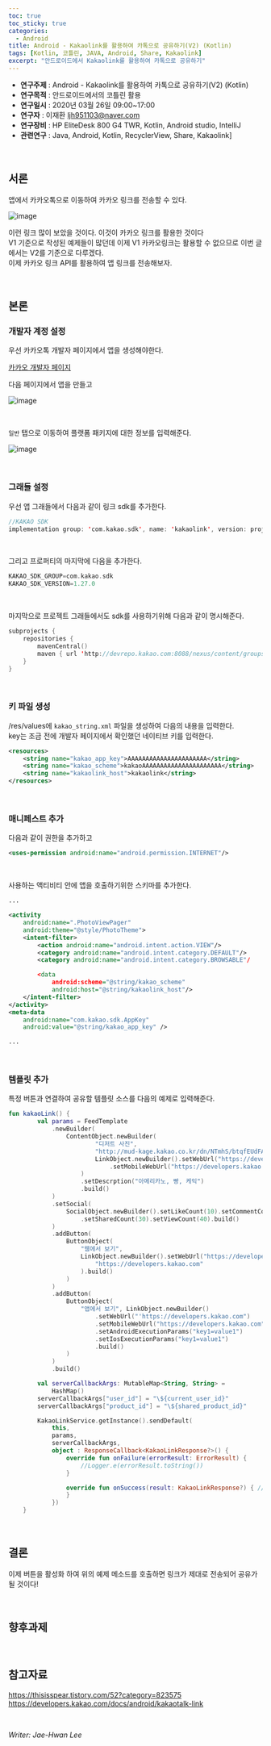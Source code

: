 ```yaml
---
toc: true
toc_sticky: true
categories:
  - Android
title: Android - Kakaolink를 활용하여 카톡으로 공유하기(V2) (Kotlin)
tags: [Kotlin, 코틀린, JAVA, Android, Share, Kakaolink]
excerpt: "안드로이드에서 Kakaolink를 활용하여 카톡으로 공유하기"
---
```


* **연구주제** : Android - Kakaolink를 활용하여 카톡으로 공유하기(V2) (Kotlin)
* **연구목적** : 안드로이드에서의 코틀린 활용
* **연구일시** : 2020년 03월 26일 09:00~17:00
* **연구자** : 이재환 <ljh951103@naver.com>
* **연구장비** : HP EliteDesk 800 G4 TWR, Kotlin, Android studio, IntelliJ
* **관련연구** : Java, Android, Kotlin, RecyclerView, Share, Kakaolink]

<br>

## 서론

앱에서 카카오톡으로 이동하여 카카오 링크를 전송할 수 있다. 

![image](https://user-images.githubusercontent.com/57826388/76158452-39ec6a00-6159-11ea-9d62-e6a623adcd06.png)

이런 링크 많이 보았을 것이다. 이것이 카카오 링크를 활용한 것이다  
V1 기준으로 작성된 예제들이 많던데 이제 V1 카카오링크는 활용할 수 없으므로 이번 글에서는 V2를 기준으로 다루겠다.  
이제 카카오 링크 API를 활용하여 앱 링크를 전송해보자.

<br>

## 본론

### **개발자 계정 설정**

우선 카카오톡 개발자 페이지에서 앱을 생성해야한다.

[카카오 개발자 페이지](https://developers.kakao.com/apps)

다음 페이지에서 앱을 만들고

![image](https://user-images.githubusercontent.com/57826388/76158514-d7479e00-6159-11ea-94e2-94e7840067c4.png)

<br>

`일반` 탭으로 이동하여 플랫폼 패키지에 대한 정보를 입력해준다.

![image](https://user-images.githubusercontent.com/57826388/76158535-1aa20c80-615a-11ea-9064-873b88419fb9.png)

<br>

### **그래들 설정**

우선 앱 그래들에서 다음과 같이 링크 sdk를 추가한다.

````kotlin
//KAKAO SDK
implementation group: 'com.kakao.sdk', name: 'kakaolink', version: project.KAKAO_SDK_VERSION
````

<br>

그리고 프로퍼티의 마지막에 다음을 추가한다.

````kotlin
KAKAO_SDK_GROUP=com.kakao.sdk
KAKAO_SDK_VERSION=1.27.0
````

<br>

마지막으로 프로젝트 그래들에서도 sdk를 사용하기위해 다음과 같이 명시해준다.

````kotlin
subprojects {
    repositories {
        mavenCentral()
        maven { url 'http://devrepo.kakao.com:8088/nexus/content/groups/public/' }
    }
}
````

<br>

### **키 파일 생성**

/res/values에 `kakao_string.xml` 파일을 생성하여 다음의 내용을 입력한다.  
key는 조금 전에 개발자 페이지에서 확인했던 네이티브 키를 입력한다.

````xml
<resources>
    <string name="kakao_app_key">AAAAAAAAAAAAAAAAAAAAAA</string>
    <string name="kakao_scheme">kakaoAAAAAAAAAAAAAAAAAAAAAA</string>
    <string name="kakaolink_host">kakaolink</string>
</resources>
````

<br>

### **매니페스트 추가**

다음과 같이 권한을 추가하고

````xml
<uses-permission android:name="android.permission.INTERNET"/>
````

<br>

사용하는 액티비티 안에 앱을 호출하기위한 스키마를 추가한다.
````xml
...

<activity
    android:name=".PhotoViewPager"
    android:theme="@style/PhotoTheme">
    <intent-filter>
        <action android:name="android.intent.action.VIEW"/>
        <category android:name="android.intent.category.DEFAULT"/>
        <category android:name="android.intent.category.BROWSABLE"/

        <data 
            android:scheme="@string/kakao_scheme"
            android:host="@string/kakaolink_host"/>
    </intent-filter>
</activity>
<meta-data
    android:name="com.kakao.sdk.AppKey"
    android:value="@string/kakao_app_key" />

...
````

<br>

### **템플릿 추가**

특정 버튼과 연결하여 공유할 템플릿 소스를 다음의 예제로 입력해준다.

````kotlin
fun kakaoLink() {
        val params = FeedTemplate
            .newBuilder(
                ContentObject.newBuilder(
                        "디저트 사진",
                        "http://mud-kage.kakao.co.kr/dn/NTmhS/btqfEUdFAUf/FjKzkZsnoeE4o19klTOVI1/openlink_640x640s.jpg",
                        LinkObject.newBuilder().setWebUrl("https://developers.kakao.com")
                            .setMobileWebUrl("https://developers.kakao.com").build()
                    )
                    .setDescrption("아메리카노, 빵, 케익")
                    .build()
            )
            .setSocial(
                SocialObject.newBuilder().setLikeCount(10).setCommentCount(20)
                    .setSharedCount(30).setViewCount(40).build()
            )
            .addButton(
                ButtonObject(
                    "웹에서 보기",
                    LinkObject.newBuilder().setWebUrl("https://developers.kakao.com").setMobileWebUrl(
                        "https://developers.kakao.com"
                    ).build()
                )
            )
            .addButton(
                ButtonObject(
                    "앱에서 보기", LinkObject.newBuilder()
                        .setWebUrl("'https://developers.kakao.com")
                        .setMobileWebUrl("https://developers.kakao.com")
                        .setAndroidExecutionParams("key1=value1")
                        .setIosExecutionParams("key1=value1")
                        .build()
                )
            )
            .build()

        val serverCallbackArgs: MutableMap<String, String> =
            HashMap()
        serverCallbackArgs["user_id"] = "\${current_user_id}"
        serverCallbackArgs["product_id"] = "\${shared_product_id}"

        KakaoLinkService.getInstance().sendDefault(
            this,
            params,
            serverCallbackArgs,
            object : ResponseCallback<KakaoLinkResponse?>() {
                override fun onFailure(errorResult: ErrorResult) {
                    //Logger.e(errorResult.toString())
                }

                override fun onSuccess(result: KakaoLinkResponse?) { // 템플릿 밸리데이션과 쿼터 체크가 성공적으로 끝남. 톡에서 정상적으로 보내졌는지 보장은 할 수 없다. 전송 성공 유무는 서버콜백 기능을 이용하여야 한다.
                }
            })
    }
````

<br>

## 결론

이제 버튼을 활성화 하여 위의 예제 메소드를 호출하면 링크가 제대로 전송되어 공유가 될 것이다!

<br>

## 향후과제

<br>

## 참고자료

<https://thisisspear.tistory.com/52?category=823575>  
<https://developers.kakao.com/docs/android/kakaotalk-link>

<br>

*Writer: Jae-Hwan Lee*